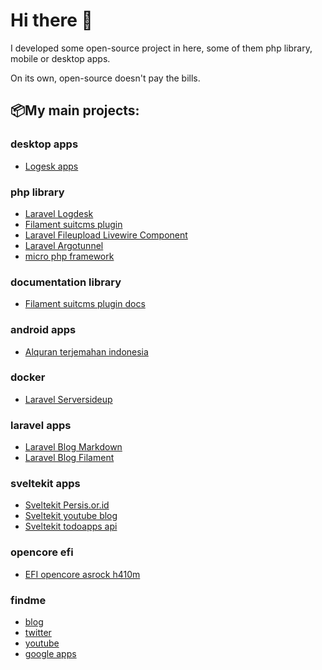 # Hi there 👋

I developed some open-source project in here, some of them php library, mobile or desktop apps. 

On its own, open-source doesn't pay the bills. 

## 📦My main projects:

### desktop apps
- [Logesk apps](https://github.com/jhonoryza/logdesk)

### php library
- [Laravel Logdesk](https://github.com/jhonoryza/laravel-logdesk)
- [Filament suitcms plugin](https://github.com/jhonoryza/filament-suitcms-plugin)
- [Laravel Fileupload Livewire Component](https://github.com/jhonoryza/laravel-fileupload-component)
- [Laravel Argotunnel](https://github.com/jhonoryza/argotunnel-laravel)
- [micro php framework](https://github.com/jhonoryza/bandung-framework)

### documentation library
- [Filament suitcms plugin docs](https://github.com/jhonoryza/filament-suitcms-plugin-docs)

### android apps
- [Alquran terjemahan indonesia](https://github.com/jhonoryza/flutter_labkita_alquran)

### docker
- [Laravel Serversideup](https://github.com/jhonoryza/serversideup-laravel)

### laravel apps
- [Laravel Blog Markdown](https://github.com/jhonoryza/laravel-blog-markdown)
- [Laravel Blog Filament](https://github.com/jhonoryza/laravel-filament-blog)

### sveltekit apps
- [Sveltekit Persis.or.id](https://github.com/jhonoryza/sveltekit-persis-orid)
- [Sveltekit youtube blog](https://github.com/jhonoryza/sveltekit-blog-youtube-tutorial)
- [Sveltekit todoapps api](https://github.com/jhonoryza/sveltekit-todoapps-api)

### opencore efi
- [EFI opencore asrock h410m](https://github.com/jhonoryza/efi-opencore-asrock-h410m-i3-10100)

### findme
- [blog](https://fajar.labkita.my.id/)
- [twitter](https://twitter.com/jardik7)
- [youtube](https://www.youtube.com/channel/UCwHy_Tkd7yc_24XlsTrnrNA)
- [google apps](https://play.google.com/store/apps/dev?id=9101982290652990628)
